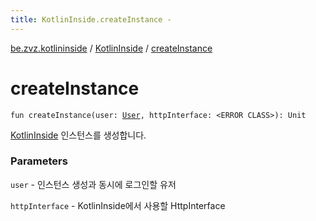 ```yaml
---
title: KotlinInside.createInstance - 
---
```


[be.zvz.kotlininside](../index.html) / [KotlinInside](index.html) / [createInstance](./create-instance.html)

# createInstance

`fun createInstance(user: `[`User`](../../be.zvz.kotlininside.session.user/-user/index.html)`, httpInterface: <ERROR CLASS>): Unit`

[KotlinInside](index.html) 인스턴스를 생성합니다.

### Parameters

`user` - 인스턴스 생성과 동시에 로그인할 유저

`httpInterface` - KotlinInside에서 사용할 HttpInterface